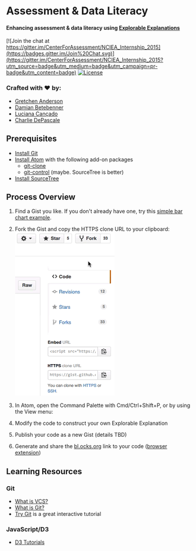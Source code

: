 Assessment & Data Literacy
==========================

#### Enhancing assessment & data literacy using [Explorable Explanations](http://explorableexplanations.com/)

[![Join the chat at https://gitter.im/CenterForAssessment/NCIEA_Internship_2015](https://badges.gitter.im/Join%20Chat.svg)](https://gitter.im/CenterForAssessment/NCIEA_Internship_2015?utm_source=badge&utm_medium=badge&utm_campaign=pr-badge&utm_content=badge) [![License](http://img.shields.io/badge/license-GPL%203-brightgreen.svg?style=flat)](https://github.com/CenterForAssessment/NCIEA_Internship_2015/blob/master/LICENSE.md)


### Crafted with :heart: by:

* [Gretchen Anderson](https://github.com/ganders309)
* [Damian Betebenner](https://github.com/dbetebenner)
* [Luciana Cançado](https://github.com/lcancado)
* [Charlie DePascale](https://github.com/cdepascale)

## Prerequisites

* [Install Git](https://git-scm.com/downloads)
* [Install Atom](https://atom.io/) with the following add-on packages
  * [git-clone](https://atom.io/packages/git-clone)
  * [git-control](https://atom.io/packages/git-control) (maybe. SourceTree is better)
* [Install SourceTree](http://www.sourcetreeapp.com/)

## Process Overview

1. Find a Gist you like. If you don't already have one, try this [simple bar chart example](https://gist.github.com/bclinkinbeard/3a65ba05a662103bb2e9).
2. Fork the Gist and copy the HTTPS clone URL to your clipboard:
![Fork and copy](https://github.com/CenterForAssessment/NCIEA_Internship_2015/raw/master/assets/fork_and_copy.gif)
3. In Atom, open the Command Palette with Cmd/Ctrl+Shift+P, or by using the View menu:

3. Modify the code to construct your own Explorable Explanation
4. Publish your code as a new Gist (details TBD)
5. Generate and share the [bl.ocks.org](http://bl.ocks.org/) link to your code ([browser extension](https://github.com/mbostock/bl.ocks.org/blob/master/README.md))

## Learning Resources

### Git

* [What is VCS?](https://www.youtube.com/watch?v=8oRjP8yj2Wo&index=1&list=PLg7s6cbtAD165JTRsXh8ofwRw0PqUnkVH)
* [What is Git?](https://www.youtube.com/watch?v=uhtzxPU7Bz0&index=2&list=PLg7s6cbtAD165JTRsXh8ofwRw0PqUnkVH)
* [Try Git](https://try.github.io/) is a great interactive tutorial

### JavaScript/D3

* [D3 Tutorials](http://alignedleft.com/tutorials/d3)

